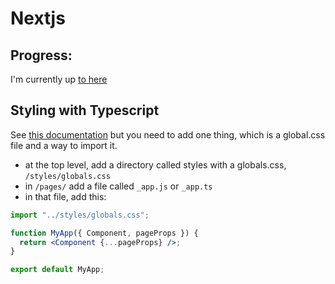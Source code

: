 # Nextjs

## Progress:
I'm currently up [to here](https://nextjs.org/learn/basics/assets-metadata-css)

## Styling with Typescript
See [this documentation](https://tailwindcss.com/docs/guides/nextjs) but you need to add one thing, which is a global.css file and a way to import it. 

- at the top level, add a directory called styles with a globals.css, `/styles/globals.css`
- in `/pages/` add a file called `_app.js` or `_app.ts`
- in that file, add this:

```jsx
import "../styles/globals.css";

function MyApp({ Component, pageProps }) {
  return <Component {...pageProps} />;
}

export default MyApp;
```
